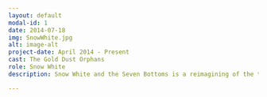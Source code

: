 ```yaml
---
layout: default
modal-id: 1
date: 2014-07-18
img: SnowWhite.jpg
alt: image-alt
project-date: April 2014 - Present
cast: The Gold Dust Orphans
role: Snow White
description: Snow White and the Seven Bottoms is a reimagining of the traditional tale in a decidedly non-Bowdlerized form. I sing a song about farts!

---
```


